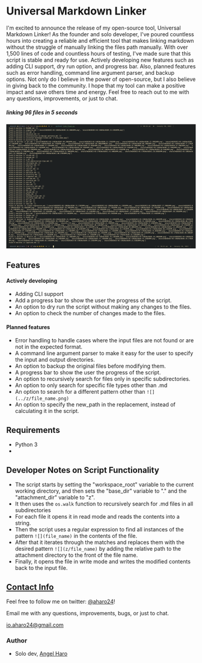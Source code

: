 # Universal Markdown Linker
I'm excited to announce the release of my open-source tool, Universal Markdown Linker! As the founder and solo developer, I've poured countless hours into creating a reliable and efficient tool that makes linking markdown without the struggle of manually linking the files path manually. With over 1,500 lines of code and countless hours of testing, I've made sure that this script is stable and ready for use. Actively developing new features such as adding CLI support, dry run option, and progress bar. Also, planned features such as error handling, command line argument parser, and backup options. Not only do I believe in the power of open-source, but I also believe in giving back to the community. I hope that my tool can make a positive impact and save others time and energy. Feel free to reach out to me with any questions, improvements, or just to chat.

##### linking 96 files in 5 seconds
![](z/aharo24%202023-01-20%20at%2010.23.42%20PM.png)

## Features
#### Actively developing
-   Adding CLI support
-   Add a progress bar to show the user the progress of the script.
-   An option to dry run the script without making any changes to the files.
-   An option to check the number of changes made to the files.


#### Planned features 
-   Error handling to handle cases where the input files are not found or are not in the expected format.
-   A command line argument parser to make it easy for the user to specify the input and output directories.
-   An option to backup the original files before modifying them.
-   A progress bar to show the user the progress of the script.
-   An option to recursively search for files only in specific subdirectories.
-   An option to only search for specific file types other than .md
-   An option to search for a different pattern other than `![](../z/file_name.png)`
-   An option to specify the new_path in the replacement, instead of calculating it in the script.








## Requirements
-   Python 3
- 



## Developer Notes on Script Functionality

-   The script starts by setting the "workspace_root" variable to the current working directory, and then sets the "base_dir" variable to "." and the "attachment_dir" variable to "z".
-   It then uses the `os.walk` function to recursively search for .md files in all subdirectories
-   For each file it opens it in read mode and reads the contents into a string.
-   Then the script uses a regular expression to find all instances of the pattern `![](file_name)` in the contents of the file.
-   After that it iterates through the matches and replaces them with the desired pattern `![](z/file_name)` by adding the relative path to the attachment directory to the front of the file name.
-   Finally, it opens the file in write mode and writes the modified contents back to the input file.



## [Contact Info](https://github.com/aharo24/opensource)

Feel free to follow me on twitter: [@aharo24](https://www.twitter.com/aharo24)!

Email me with any questions, improvements, bugs, or just to chat.

io.aharo24@gmail.com

### Author
-   Solo dev, [Angel Haro](https://github.com/aharo24)









